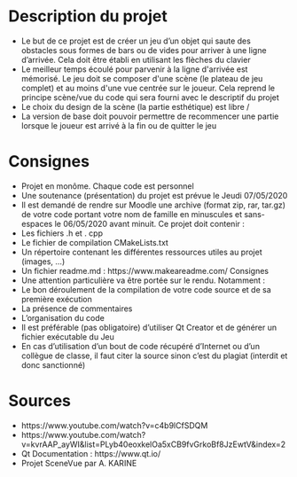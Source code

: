 <h1>Description du projet</h1> 
<ul>
    <li>Le but de ce projet est de créer un jeu d’un objet qui saute des obstacles sous formes de bars ou de vides pour arriver à une ligne d’arrivée. Cela doit être établi en utilisant les flèches du clavier</li> 
    <li>Le meilleur temps écoulé pour parvenir à la ligne d'arrivée est mémorisé. Le jeu doit se composer d'une scène (le plateau de jeu complet) et au moins d'une vue centrée sur le joueur. Cela reprend le principe scène/vue du code qui sera fourni avec le descriptif du projet</li> 
    <li>Le choix du design de la scène (la partie esthétique) est libre / 
    <li>La version de base doit pouvoir permettre de recommencer une partie lorsque le joueur est arrivé à la fin ou de quitter le jeu</li>
</ul>



<h1>Consignes</h1>
<ul> 
    <li>Projet en monôme. Chaque code est personnel</li> 
    <li>Une soutenance (présentation) du projet est prévue le Jeudi 07/05/2020</li> 
    <li>Il est demandé de rendre sur Moodle une archive (format zip, rar, tar.gz) de votre code portant votre nom de famille en minuscules et sans-espaces le 06/05/2020 avant minuit. Ce projet doit contenir : </li>
    <li> Les fichiers .h et . cpp</li> 
    <li>Le fichier de compilation CMakeLists.txt</li> 
    <li>Un répertoire contenant les différentes ressources utiles au projet (images, …)</li> 
    <li>Un fichier readme.md : https://www.makeareadme.com/ Consignes </li>
    <li>Une attention particulière va être portée sur le rendu. Notamment :</li> 
    <li>Le bon déroulement de la compilation de votre code source et de sa première exécution</li> 
    <li>La présence de commentaires</li> 
    <li>L’organisation du code</li> 
    <li>Il est préférable (pas obligatoire) d’utiliser Qt Creator et de générer un fichier exécutable du Jeu</li> 
    <li>En cas d’utilisation d’un bout de code récupéré d’Internet ou d’un collègue de classe, il faut citer la source sinon c’est du plagiat (interdit et donc sanctionné)</li>
</ul>


<h1>Sources</h1>
<ul>
    <li>https://www.youtube.com/watch?v=c4b9lCfSDQM</li>
    <li>https://www.youtube.com/watch?v=kvrAAP_ayWI&list=PLyb40eoxkelOa5xCB9fvGrkoBf8JzEwtV&index=2</li>
    <li>Qt Documentation : https://www.qt.io/</li>
    <li>Projet SceneVue  par    A. KARINE</li>
</ul>
